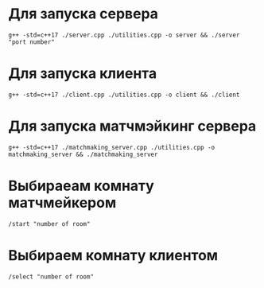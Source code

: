 # Для запуска сервера
```
g++ -std=c++17 ./server.cpp ./utilities.cpp -o server && ./server "port number"
```
# Для запуска клиента
```
g++ -std=c++17 ./client.cpp ./utilities.cpp -o client && ./client
```
# Для запуска матчмэйкинг сервера
```
g++ -std=c++17 ./matchmaking_server.cpp ./utilities.cpp -o matchmaking_server && ./matchmaking_server
```
# Выбираеам комнату матчмейкером
```
/start "number of room"
```
# Выбираем комнату клиентом
```
/select "number of room"
```

